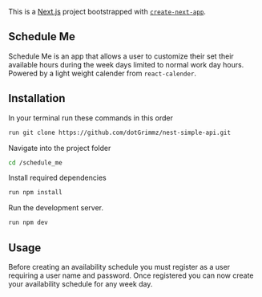 This is a [Next.js](https://nextjs.org/) project bootstrapped with [`create-next-app`](https://github.com/vercel/next.js/tree/canary/packages/create-next-app).

## Schedule Me

Schedule Me is an app that allows a user to customize their set their available hours during the week days limited to normal work day hours. Powered by a light weight calender from `react-calender`.

## Installation

In your terminal run these commands in this order

```bash
run git clone https://github.com/dotGrimmz/nest-simple-api.git
```

Navigate into the project folder

```bash
cd /schedule_me
```

Install required dependencies

```bash
run npm install
```

Run the development server.

```bash
run npm dev
```

## Usage

Before creating an availability schedule you must register as a user requiring a user name and password. Once registered you can now create your availability schedule for any week day.
